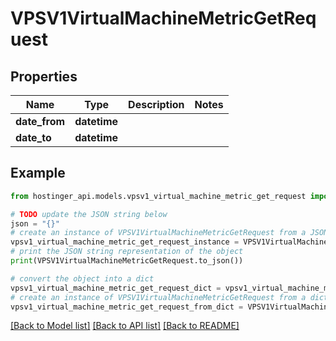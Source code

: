 # VPSV1VirtualMachineMetricGetRequest


## Properties

Name | Type | Description | Notes
------------ | ------------- | ------------- | -------------
**date_from** | **datetime** |  | 
**date_to** | **datetime** |  | 

## Example

```python
from hostinger_api.models.vpsv1_virtual_machine_metric_get_request import VPSV1VirtualMachineMetricGetRequest

# TODO update the JSON string below
json = "{}"
# create an instance of VPSV1VirtualMachineMetricGetRequest from a JSON string
vpsv1_virtual_machine_metric_get_request_instance = VPSV1VirtualMachineMetricGetRequest.from_json(json)
# print the JSON string representation of the object
print(VPSV1VirtualMachineMetricGetRequest.to_json())

# convert the object into a dict
vpsv1_virtual_machine_metric_get_request_dict = vpsv1_virtual_machine_metric_get_request_instance.to_dict()
# create an instance of VPSV1VirtualMachineMetricGetRequest from a dict
vpsv1_virtual_machine_metric_get_request_from_dict = VPSV1VirtualMachineMetricGetRequest.from_dict(vpsv1_virtual_machine_metric_get_request_dict)
```
[[Back to Model list]](../README.md#documentation-for-models) [[Back to API list]](../README.md#documentation-for-api-endpoints) [[Back to README]](../README.md)


